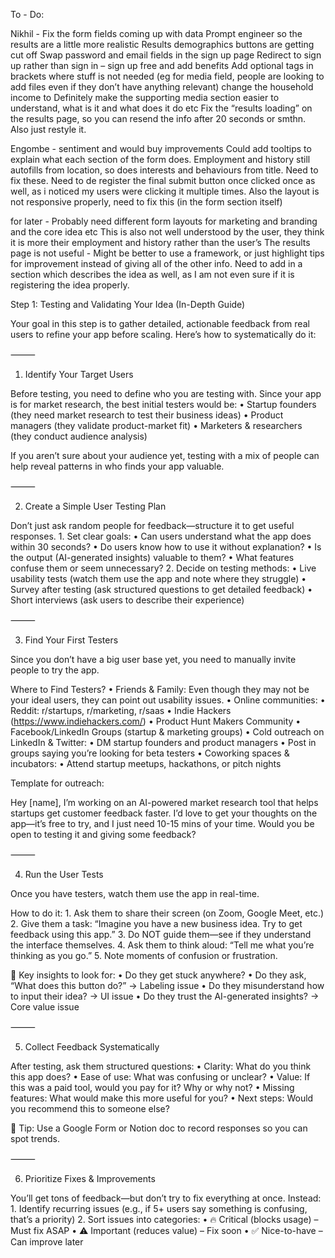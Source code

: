 To - Do:

Nikhil -
Fix the form fields coming up with data
Prompt engineer so the results are a little more realistic
Results demographics buttons are getting cut off
Swap password and email fields in the sign up page
Redirect to sign up rather than sign in – sign up free and add benefits
Add optional tags in brackets where stuff is not needed (eg for media field, people are looking to add files even if they don’t have anything relevant)
change the household income to
Definitely make the supporting media section easier to understand, what is it and what does it do etc
Fix the “results loading” on the results page, so you can resend the info after 20 seconds or smthn. Also just restyle it.

Engombe -
sentiment and would buy improvements
Could add tooltips to explain what each section of the form does.
Employment and history still autofills from location, so does interests and behaviours from title. Need to fix these.
Need to de register the final submit button once clicked once as well, as i noticed my users were clicking it multiple times.
Also the layout is not responsive properly, need to fix this (in the form section itself)

for later -
Probably need different form layouts for marketing and branding and the core idea etc
This is also not well understood by the user, they think it is more their employment and history rather than the user’s
The results page is not useful - Might be better to use a framework, or just highlight tips for improvement instead of giving all of the other info. Need to add in a section which describes the idea as well, as I am not even sure if it is registering the idea properly.

Step 1: Testing and Validating Your Idea (In-Depth Guide)

Your goal in this step is to gather detailed, actionable feedback from real users to refine your app before scaling. Here’s how to systematically do it:

⸻

1. Identify Your Target Users

Before testing, you need to define who you are testing with. Since your app is for market research, the best initial testers would be:
• Startup founders (they need market research to test their business ideas)
• Product managers (they validate product-market fit)
• Marketers & researchers (they conduct audience analysis)

If you aren’t sure about your audience yet, testing with a mix of people can help reveal patterns in who finds your app valuable.

⸻

2. Create a Simple User Testing Plan

Don’t just ask random people for feedback—structure it to get useful responses. 1. Set clear goals:
• Can users understand what the app does within 30 seconds?
• Do users know how to use it without explanation?
• Is the output (AI-generated insights) valuable to them?
• What features confuse them or seem unnecessary? 2. Decide on testing methods:
• Live usability tests (watch them use the app and note where they struggle)
• Survey after testing (ask structured questions to get detailed feedback)
• Short interviews (ask users to describe their experience)

⸻

3. Find Your First Testers

Since you don’t have a big user base yet, you need to manually invite people to try the app.

Where to Find Testers?
• Friends & Family: Even though they may not be your ideal users, they can point out usability issues.
• Online communities:
• Reddit: r/startups, r/marketing, r/saas
• Indie Hackers (https://www.indiehackers.com/)
• Product Hunt Makers Community
• Facebook/LinkedIn Groups (startup & marketing groups)
• Cold outreach on LinkedIn & Twitter:
• DM startup founders and product managers
• Post in groups saying you’re looking for beta testers
• Coworking spaces & incubators:
• Attend startup meetups, hackathons, or pitch nights

Template for outreach:

Hey [name], I’m working on an AI-powered market research tool that helps startups get customer feedback faster. I’d love to get your thoughts on the app—it’s free to try, and I just need 10-15 mins of your time. Would you be open to testing it and giving some feedback?

⸻

4. Run the User Tests

Once you have testers, watch them use the app in real-time.

How to do it: 1. Ask them to share their screen (on Zoom, Google Meet, etc.) 2. Give them a task: “Imagine you have a new business idea. Try to get feedback using this app.” 3. Do NOT guide them—see if they understand the interface themselves. 4. Ask them to think aloud: “Tell me what you’re thinking as you go.” 5. Note moments of confusion or frustration.

🚨 Key insights to look for:
• Do they get stuck anywhere?
• Do they ask, “What does this button do?” → Labeling issue
• Do they misunderstand how to input their idea? → UI issue
• Do they trust the AI-generated insights? → Core value issue

⸻

5. Collect Feedback Systematically

After testing, ask them structured questions:
• Clarity: What do you think this app does?
• Ease of use: What was confusing or unclear?
• Value: If this was a paid tool, would you pay for it? Why or why not?
• Missing features: What would make this more useful for you?
• Next steps: Would you recommend this to someone else?

📌 Tip: Use a Google Form or Notion doc to record responses so you can spot trends.

⸻

6. Prioritize Fixes & Improvements

You’ll get tons of feedback—but don’t try to fix everything at once. Instead: 1. Identify recurring issues (e.g., if 5+ users say something is confusing, that’s a priority) 2. Sort issues into categories:
• 🔥 Critical (blocks usage) – Must fix ASAP
• ⚠️ Important (reduces value) – Fix soon
• ✅ Nice-to-have – Can improve later
